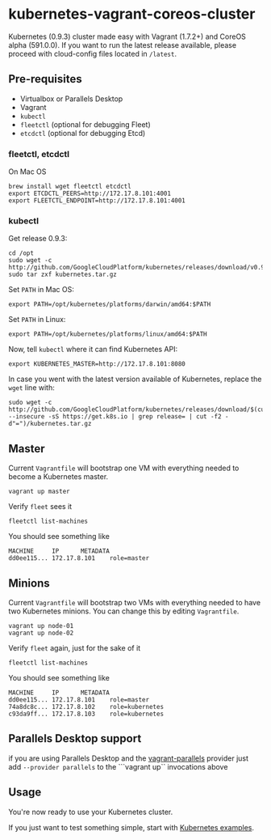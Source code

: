 # kubernetes-vagrant-coreos-cluster
Kubernetes (0.9.3) cluster made easy with Vagrant (1.7.2+) and CoreOS alpha (591.0.0).
If you want to run the latest release available, please proceed with cloud-config files located in ```/latest```.

## Pre-requisites

 * Virtualbox or Parallels Desktop
 * Vagrant
 * ```kubectl```
 * ```fleetctl``` (optional for debugging Fleet)
 * ```etcdctl``` (optional for debugging Etcd)

### fleetctl, etcdctl

On Mac OS
```
brew install wget fleetctl etcdctl
export ETCDCTL_PEERS=http://172.17.8.101:4001
export FLEETCTL_ENDPOINT=http://172.17.8.101:4001
```

### kubectl

Get release 0.9.3:
```
cd /opt
sudo wget -c http://github.com/GoogleCloudPlatform/kubernetes/releases/download/v0.9.3/kubernetes.tar.gz
sudo tar zxf kubernetes.tar.gz
```

Set ```PATH``` in Mac OS:
```
export PATH=/opt/kubernetes/platforms/darwin/amd64:$PATH
```

Set ```PATH``` in Linux:
```
export PATH=/opt/kubernetes/platforms/linux/amd64:$PATH
```

Now, tell ```kubectl``` where it can find Kubernetes API:
```
export KUBERNETES_MASTER=http://172.17.8.101:8080
```

In case you went with the latest version available of Kubernetes, replace the ```wget``` line with:
```
sudo wget -c http://github.com/GoogleCloudPlatform/kubernetes/releases/download/$(curl --insecure -sS https://get.k8s.io | grep release= | cut -f2 -d"=")/kubernetes.tar.gz
```

## Master

Current ```Vagrantfile``` will bootstrap one VM with everything needed to become a Kubernetes master.
```
vagrant up master
```

Verify ```fleet``` sees it
```
fleetctl list-machines
```

You should see something like
```
MACHINE		IP		METADATA
dd0ee115...	172.17.8.101	role=master
```

## Minions

Current ```Vagrantfile``` will bootstrap two VMs with everything needed to have two Kubernetes minions. You can change this by editing ```Vagrantfile```.

```
vagrant up node-01
vagrant up node-02
```

Verify ```fleet``` again, just for the sake of it
```
fleetctl list-machines
```

You should see something like
```
MACHINE		IP		METADATA
dd0ee115...	172.17.8.101	role=master
74a8dc8c...	172.17.8.102	role=kubernetes
c93da9ff...	172.17.8.103    role=kubernetes
```

## Parallels Desktop support

if you are using Parallels Desktop and the [vagrant-parallels](http://parallels.github.io/vagrant-parallels/docs/) provider
just add ```--provider parallels``` to the ```vagrant up`` invocations above

## Usage

You're now ready to use your Kubernetes cluster.

If you just want to test something simple, start with [Kubernetes examples](https://github.com/GoogleCloudPlatform/kubernetes/blob/master/examples/).
